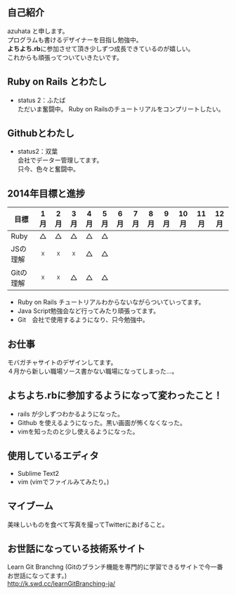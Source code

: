 ## 自己紹介

azuhata と申します。  
プログラムも書けるデザイナーを目指し勉強中。  
**よちよち.rb**に参加させて頂き少しずつ成長できているのが嬉しい。   
これからも頑張ってついていきたいです。  

## Ruby on Rails とわたし

- status 2：ふたば   
ただいま奮闘中。 
Ruby on Railsのチュートリアルをコンプリートしたい。  

## Githubとわたし

- status2：双葉    
会社でデーター管理してます。   
只今、色々と奮闘中。   

## 2014年目標と進捗

| 目標 | 1月 | 2月 | 3月 | 4月 | 5月 | 6月 | 7月 | 8月 | 9月 | 10月 | 11月 | 12月 |
| ---- |:---:|:---:|:---:|:---:|:---:|:---:|:---:|:---:|:---:|:---:|:---:|:---:|
|Ruby|△|△|△|△|△||||||||
|JSの理解|☓|☓|☓|△|△||||||||
|Gitの理解|☓|☓|△|△|△||||||||  

- Ruby on Rails チュートリアルわからないながらついていってます。  
- Java Script勉強会など行ってみたり頑張ってます。  
- Git　会社で使用するようになり、只今勉強中。      

## お仕事

モバガチャサイトのデザインしてます。   
４月から新しい職場ソース書かない職場になってしまった…。 

## よちよち.rbに参加するようになって変わったこと！

- rails が少しずつわかるようになった。  
- Github を使えるようになった。黒い画面が怖くなくなった。    
- vimを知ったのと少し使えるようになった。  

## 使用しているエディタ

- Sublime Text2  
- vim (vimでファイルみてみたり。)  

## マイブーム

美味しいものを食べて写真を撮ってTwitterにあげること。  

## お世話になっている技術系サイト

Learn Git Branchng (Gitのブランチ機能を専門的に学習できるサイトで今一番お世話になってます。)  
http://k.swd.cc/learnGitBranching-ja/   


